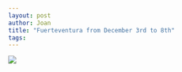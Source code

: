 ```yaml
---
layout: post
author: Joan
title: "Fuerteventura from December 3rd to 8th"
tags:
---
```

![](https://maps.google.com/maps?q=corralejo&t=&z=7&ie=UTF8&iwloc=&output=embed)

